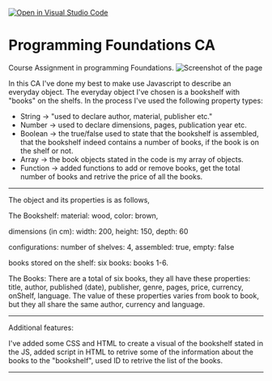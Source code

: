 [![Open in Visual Studio Code](https://classroom.github.com/assets/open-in-vscode-718a45dd9cf7e7f842a935f5ebbe5719a5e09af4491e668f4dbf3b35d5cca122.svg)](https://classroom.github.com/online_ide?assignment_repo_id=12166679&assignment_repo_type=AssignmentRepo)

# Programming Foundations CA

Course Assignment in programming Foundations.
![Screenshot of the page](./images/screenshot.png)

In this CA I've done my best to make use Javascript to describe an everyday object. The everyday object I've chosen is a bookshelf with "books" on the shelfs. In the process I've used the following property types:

- String -> "used to declare author, material, publisher etc."
- Number -> used to declare dimensions, pages, publication year etc.
- Boolean -> the true/false used to state that the bookshelf is assembled, that the bookshelf indeed contains a number of books, if the book is on the shelf or not.
- Array -> the book objects stated in the code is my array of objects.
- Function -> added functions to add or remove books, get the total number of books and retrive the price of all the books.

---

The object and its properties is as follows,

The Bookshelf:
material: wood,
color: brown,

dimensions (in cm):
width: 200,
height: 150,
depth: 60

configurations:
number of shelves: 4,
assembled: true,
empty: false

books stored on the shelf:
six books: books 1-6.

The Books:
There are a total of six books, they all have these properties: title, author, published (date), publisher, genre, pages, price, currency, onShelf, language.
The value of these properties varies from book to book, but they all share the same author, currency and language.

---

Additional features:

I've added some CSS and HTML to create a visual of the bookshelf stated in the JS,
added script in HTML to retrive some of the information about the books to the "bookshelf",
used ID to retrive the list of the books.

---
